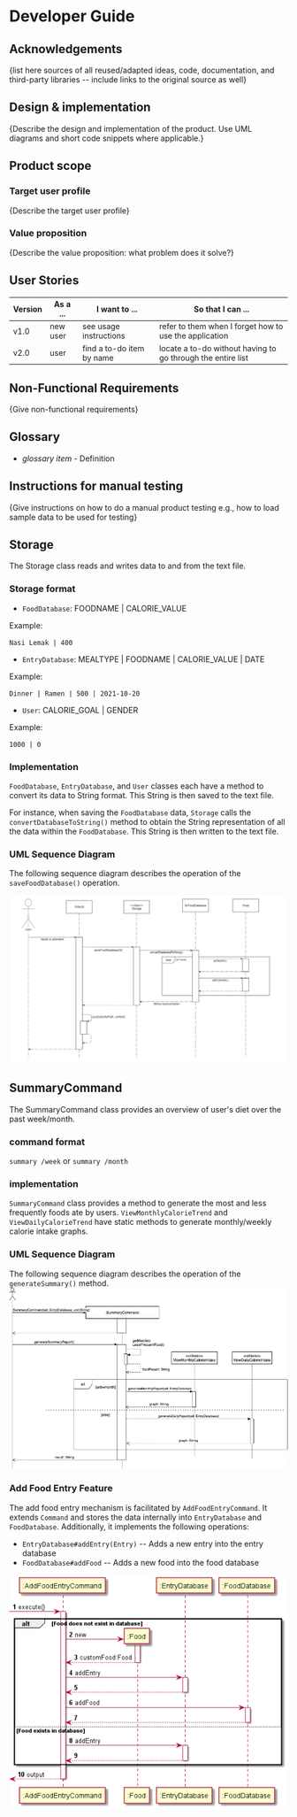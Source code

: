 
# Developer Guide

## Acknowledgements

{list here sources of all reused/adapted ideas, code, documentation, and third-party libraries -- include links to the original source as well}

## Design & implementation

{Describe the design and implementation of the product. Use UML diagrams and short code snippets where applicable.}


## Product scope
### Target user profile

{Describe the target user profile}

### Value proposition

{Describe the value proposition: what problem does it solve?}

## User Stories

|Version| As a ... | I want to ... | So that I can ...|
|--------|----------|---------------|------------------|
|v1.0|new user|see usage instructions|refer to them when I forget how to use the application|
|v2.0|user|find a to-do item by name|locate a to-do without having to go through the entire list|

## Non-Functional Requirements

{Give non-functional requirements}

## Glossary

* *glossary item* - Definition

## Instructions for manual testing

{Give instructions on how to do a manual product testing e.g., how to load sample data to be used for testing}


## Storage
The Storage class reads and writes data to and from the text file.

### Storage format

- `FoodDatabase`: FOODNAME | CALORIE_VALUE

Example:
```
Nasi Lemak | 400
```

- `EntryDatabase`: MEALTYPE | FOODNAME | CALORIE_VALUE | DATE

Example:
```
Dinner | Ramen | 500 | 2021-10-20
```

- `User`: CALORIE_GOAL | GENDER

Example:
```
1000 | 0
```

### Implementation
`FoodDatabase`, `EntryDatabase`, and `User` classes each have a method to convert
its data to String format. This String is then saved to the text file.

For instance, when saving the `FoodDatabase` data, `Storage` calls the `convertDatabaseToString()`
method to obtain the String representation of all the data within the `FoodDatabase`. This String is
then written to the text file.

### UML Sequence Diagram
The following sequence diagram describes the operation of the `saveFoodDatabase()` operation.

![UML Sequence Diagram for Storage - saving data](diagrams/StorageSequenceUML.PNG)


## SummaryCommand
The SummaryCommand class provides an overview of user's diet over the past week/month.

### command format
`summary /week` or `summary /month`

### implementation
`SummaryCommand` class provides a method to generate the most and less frequently foods ate by users.
`ViewMonthlyCalorieTrend` and `ViewDailyCalorieTrend` have static methods to generate monthly/weekly calorie intake graphs.

### UML Sequence Diagram
The following sequence diagram describes the operation of the `generateSummary()` method.
![UML Sequence Diagram for Summary](diagrams/Summary%20Command%20Diagram.png)

### Add Food Entry Feature
The add food entry mechanism is facilitated by <code>AddFoodEntryCommand</code>. 
It extends <code>Command</code> and stores the data internally into <code>EntryDatabase</code> 
and <code>FoodDatabase</code>. 
Additionally, it implements the following operations:
- <code>EntryDatabase#addEntry(Entry)</code> -- Adds a new entry into the entry database
- <code>FoodDatabase#addFood</code> -- Adds a new food into the food database

![AddFoodEntrySeqDiagram](AddFoodEntry.png "AddFoodEntry Sequence Diagram")